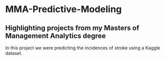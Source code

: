 # MMA-Predictive-Modeling
## Highlighting projects from my Masters of Management Analytics degree

In this project we were predicting the incidences of stroke using a Kaggle dataset.
